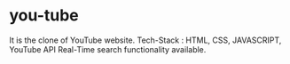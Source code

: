 # you-tube
It is the clone of YouTube website.
Tech-Stack : HTML, CSS, JAVASCRIPT, YouTube API
Real-Time search functionality available.
